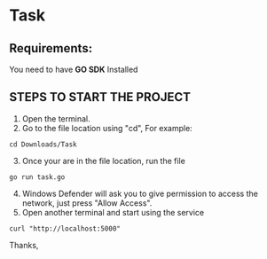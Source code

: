 # Task

## Requirements:

You need to have **GO SDK** Installed


## STEPS TO START THE PROJECT
1. Open the terminal.
2. Go to the file location using "cd", For example:
```
cd Downloads/Task
```
3. Once your are in the file location, run the file 
```
go run task.go
```
4. Windows Defender will ask you to give permission to access the network, just press "Allow Access".
5. Open another terminal and start using the service 
```
curl "http://localhost:5000"
```

Thanks,
